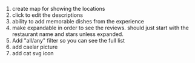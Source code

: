 
1. create map for showing the locations
3. click to edit the descriptions
4. ability to add memorable dishes from the experience
5. make expandable in order to see the reviews. should just start with the restaurant name and stars unless expanded.
6. Add "all/any" filter so you can see the full list
7. add caelar picture
8. add cat svg icon